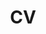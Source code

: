 ---
sort_menu: 02
layout: cv
permalink: /cv/
title: CV
nav: true
cv_pdf: cv.pdf
description: "Song Huang's Academic CV; Last Update: 2022-09"

toc:
  sidebar: left

profile:
  align: right
  image: prof_pic.jpg
---